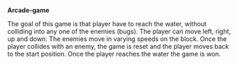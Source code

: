 **Arcade-game**

The goal of this game is that player have to reach the water, without colliding into any one of the enemies (bugs). 
The player can move left, right, up and down. The enemies move in varying speeds on the block. Once the player collides with an enemy, the game is reset and the player moves back to the start position. Once the player reaches the water the game is won.
